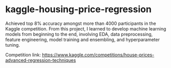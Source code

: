 # kaggle-housing-price-regression
Achieved top 8% accuracy amongst more than 4000 participants in the Kaggle competition. From this project, I learned to develop machine learning models from beginning to the end, involving EDA, data preprocessing, feature engineering, model training and ensembling, and hyperparameter tuning. 

Competition link: https://www.kaggle.com/competitions/house-prices-advanced-regression-techniques
